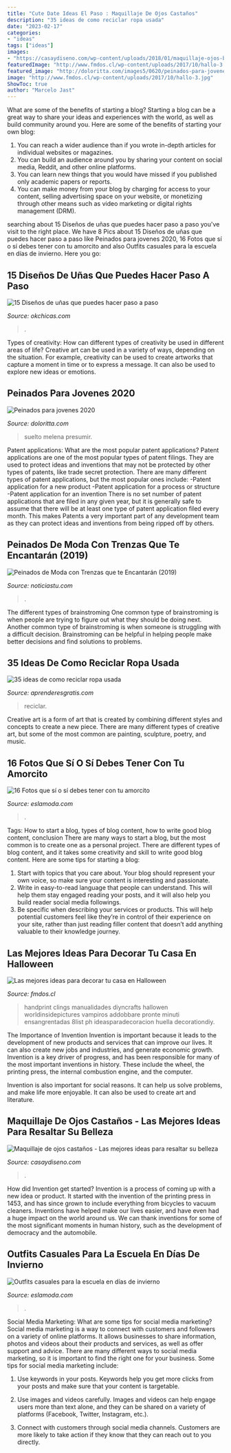 ```yaml
---
title: "Cute Date Ideas El Paso : Maquillaje De Ojos Castaños"
description: "35 ideas de como reciclar ropa usada"
date: "2023-02-17"
categories:
- "ideas"
tags: ["ideas"]
images:
- "https://casaydiseno.com/wp-content/uploads/2018/01/maquillaje-ojos-blenco-opciones.jpg"
featuredImage: "http://www.fmdos.cl/wp-content/uploads/2017/10/hallo-3.jpg"
featured_image: "http://doloritta.com/images5/0620/peinados-para-jovenes-2020/peinados-para-jovenes-2020-52_6.jpg"
image: "http://www.fmdos.cl/wp-content/uploads/2017/10/hallo-3.jpg"
ShowToc: true
author: "Marcelo Jast"
---
```



What are some of the benefits of starting a blog?
Starting a blog can be a great way to share your ideas and experiences with the world, as well as build community around you. Here are some of the benefits of starting your own blog: 
1. You can reach a wider audience than if you wrote in-depth articles for individual websites or magazines. 
2. You can build an audience around you by sharing your content on social media, Reddit, and other online platforms. 
3. You can learn new things that you would have missed if you published only academic papers or reports. 
4. You can make money from your blog by charging for access to your content, selling advertising space on your website, or monetizing through other means such as video marketing or digital rights management (DRM).

	

		
searching about 15 Diseños de uñas que puedes hacer paso a paso you've visit to the right place. We have 8 Pics about 15 Diseños de uñas que puedes hacer paso a paso like Peinados para jovenes 2020, 16 Fotos que sí o sí debes tener con tu amorcito and also Outfits casuales para la escuela en días de invierno. Here you go:
		
    
## 15 Diseños De Uñas Que Puedes Hacer Paso A Paso

<img loading=lazy src="https://www.okchicas.com/wp-content/uploads/2015/05/diseños-de-uñas-171.jpg" onerror="this.onerror=null;this.src='https://tse2.mm.bing.net/th?id=OIP.arsfU2M4FuVoYli35XZ5cAHaLH&amp;pid=15.1';" alt="15 Diseños de uñas que puedes hacer paso a paso">

_Source: okchicas.com_

>. 

	

Types of creativity: How can different types of creativity be used in different areas of life?
Creative art can be used in a variety of ways, depending on the situation. For example, creativity can be used to create artworks that capture a moment in time or to express a message. It can also be used to explore new ideas or emotions.

    
## Peinados Para Jovenes 2020

<img loading=lazy src="http://doloritta.com/images5/0620/peinados-para-jovenes-2020/peinados-para-jovenes-2020-52_6.jpg" onerror="this.onerror=null;this.src='https://tse3.mm.bing.net/th?id=OIP.qfDivOeTz7XN9aqV1tXdsQAAAA&amp;pid=15.1';" alt="Peinados para jovenes 2020">

_Source: doloritta.com_

>suelto melena presumir. 

	

Patent applications: What are the most popular patent applications?
Patent applications are one of the most popular types of patent filings. They are used to protect ideas and inventions that may not be protected by other types of patents, like trade secret protection. 
 There are many different types of patent applications, but the most popular ones include: 
-Patent application for a new product 
-Patent application for a process or structure 
-Patent application for an invention 
There is no set number of patent applications that are filed in any given year, but it is generally safe to assume that there will be at least one type of patent application filed every month. This makes Patents a very important part of any development team as they can protect ideas and inventions from being ripped off by others.

    
## Peinados De Moda Con Trenzas Que Te Encantarán (2019)

<img loading=lazy src="https://noticiastu.com/wp-content/uploads/2018/06/peinado-trenza-2018-15.jpg" onerror="this.onerror=null;this.src='https://tse4.mm.bing.net/th?id=OIP.P7F58B_lumHKjNppk7flugHaI1&amp;pid=15.1';" alt="Peinados de Moda con Trenzas que te Encantarán (2019)">

_Source: noticiastu.com_

>. 

	

The different types of brainstroming
One common type of brainstroming is when people are trying to figure out what they should be doing next. Another common type of brainstroming is when someone is struggling with a difficult decision. Brainstroming can be helpful in helping people make better decisions and find solutions to problems.

    
## 35 Ideas De Como Reciclar Ropa Usada

<img loading=lazy src="http://www.aprenderesgratis.com/wp-content/uploads/2017/03/convertir-camiseta-vestido.jpg" onerror="this.onerror=null;this.src='https://tse1.mm.bing.net/th?id=OIP.PAG3GnuTScFD5_AraozAkAHaHa&amp;pid=15.1';" alt="35 ideas de como reciclar ropa usada">

_Source: aprenderesgratis.com_

>reciclar. 

	

Creative art is a form of art that is created by combining different styles and concepts to create a new piece. There are many different types of creative art, but some of the most common are painting, sculpture, poetry, and music.

    
## 16 Fotos Que Sí O Sí Debes Tener Con Tu Amorcito

<img loading=lazy src="http://eslamoda.com/wp-content/uploads/sites/2/2016/06/en-auto.jpg" onerror="this.onerror=null;this.src='https://tse2.mm.bing.net/th?id=OIP.C1BB1cNOAtMvBi1G9_dBegHaHa&amp;pid=15.1';" alt="16 Fotos que sí o sí debes tener con tu amorcito">

_Source: eslamoda.com_

>. 

	

Tags: How to start a blog, types of blog content, how to write good blog content, conclusion
There are many ways to start a blog, but the most common is to create one as a personal project. There are different types of blog content, and it takes some creativity and skill to write good blog content. Here are some tips for starting a blog:
1. Start with topics that you care about. Your blog should represent your own voice, so make sure your content is interesting and passionate.
2. Write in easy-to-read language that people can understand. This will help them stay engaged reading your posts, and it will also help you build reader social media followings.
3. Be specific when describing your services or products. This will help potential customers feel like they’re in control of their experience on your site, rather than just reading filler content that doesn’t add anything valuable to their knowledge journey. 

    
## Las Mejores Ideas Para Decorar Tu Casa En Halloween

<img loading=lazy src="http://www.fmdos.cl/wp-content/uploads/2017/10/hallo-3.jpg" onerror="this.onerror=null;this.src='https://tse4.mm.bing.net/th?id=OIP.9UxCAIv-dVbDHyxziEl_qwHaOm&amp;pid=15.1';" alt="Las mejores ideas para decorar tu casa en Halloween">

_Source: fmdos.cl_

>handprint clings manualidades diyncrafts hallowen worldinsidepictures vampiros addobbare pronte minuti ensangrentadas 8list ph ideasparadecoracion huella decorationdiy. 

	

The Importance of Invention
Invention is important because it leads to the development of new products and services that can improve our lives. It can also create new jobs and industries, and generate economic growth.
Invention is a key driver of progress, and has been responsible for many of the most important inventions in history. These include the wheel, the printing press, the internal combustion engine, and the computer.

Invention is also important for social reasons. It can help us solve problems, and make life more enjoyable. It can also be used to create art and literature.

    
## Maquillaje De Ojos Castaños - Las Mejores Ideas Para Resaltar Su Belleza

<img loading=lazy src="https://casaydiseno.com/wp-content/uploads/2018/01/maquillaje-ojos-blenco-opciones.jpg" onerror="this.onerror=null;this.src='https://tse2.mm.bing.net/th?id=OIP.1OhF_RR4Dv0aXvf5JKdmjgHaHa&amp;pid=15.1';" alt="Maquillaje de ojos castaños - Las mejores ideas para resaltar su belleza">

_Source: casaydiseno.com_

>. 

	

How did Invention get started?
Invention is a process of coming up with a new idea or product. It started with the invention of the printing press in 1453, and has since grown to include everything from bicycles to vacuum cleaners. Inventions have helped make our lives easier, and have even had a huge impact on the world around us. We can thank inventions for some of the most significant moments in human history, such as the development of democracy and the automobile.

    
## Outfits Casuales Para La Escuela En Días De Invierno

<img loading=lazy src="http://eslamoda.com/wp-content/uploads/sites/2/2016/10/looks-para-invierno.jpg" onerror="this.onerror=null;this.src='https://tse3.mm.bing.net/th?id=OIP.IwQBu7GlioBILlTMwda7cwHaLJ&amp;pid=15.1';" alt="Outfits casuales para la escuela en días de invierno">

_Source: eslamoda.com_

>. 

	

Social Media Marketing: What are some tips for social media marketing?
Social media marketing is a way to connect with customers and followers on a variety of online platforms. It allows businesses to share information, photos and videos about their products and services, as well as offer support and advice. There are many different ways to social media marketing, so it is important to find the right one for your business. Some tips for social media marketing include:
1. Use keywords in your posts. Keywords help you get more clicks from your posts and make sure that your content is targetable.

2. Use images and videos carefully. Images and videos can help engage users more than text alone, and they can be shared on a variety of platforms (Facebook, Twitter, Instagram, etc.).

3. Connect with customers through social media channels. Customers are more likely to take action if they know that they can reach out to you directly.

